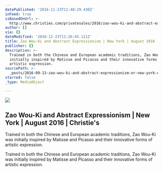 ```yaml
---
datePublished: '2016-11-23T11:40:29.430Z'
inFeed: true
isBasedOnUrl: >-
  http://www.christies.com/privatesales/2016/zao-wou-ki-and-abstract-expressionism/?pid=en_homepage_row1_slot1_4
author: []
via: {}
dateModified: '2016-11-23T11:26:45.121Z'
title: Zao Wou-Ki and Abstract Expressionism | New York | August 2016 | Christie's
publisher: {}
description: >-
  Trained in both the Chinese and European academic traditions, Zao Wou-Ki was
  initially inspired by Matisse and Picasso and their innovative forms of
  artistic expression.
sourcePath: >-
  _posts/2016-09-13-zao-wou-ki-and-abstract-expressionism-or-new-york-or-august-20.md
starred: false
_type: MediaObject

---
```

<article style=""><img src="https://imgflo.herokuapp.com/graph/2b2431f8e7ba7b0/c6b53a368769b320d96f522afd45e2c6/noop.jpg?input=http%3A%2F%2Fwww.christies.com%2Fmedia-library%2Fimages%2Ffeatures%2Farticles%2F2016%2F08%2F26%2Fzao-wou-ki%2Fmain-zao-wou-ki-19-mars-2006-2006.jpg" /><h1>Zao Wou-Ki and Abstract Expressionism | New York | August 2016 | Christie's</h1><p>Trained in both the Chinese and European academic traditions, Zao Wou-Ki was initially inspired by Matisse and Picasso and their innovative forms of artistic expression.</p></article>

Trained in both the Chinese and European academic traditions, Zao Wou-Ki was initially inspired by Matisse and Picasso and their innovative forms of artistic expression.